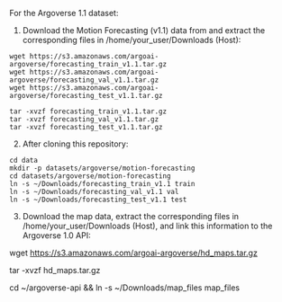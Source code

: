 For the Argoverse 1.1 dataset:

1. Download the Motion Forecasting (v1.1) data from and extract the corresponding files in /home/your_user/Downloads (Host):

```
wget https://s3.amazonaws.com/argoai-argoverse/forecasting_train_v1.1.tar.gz
wget https://s3.amazonaws.com/argoai-argoverse/forecasting_val_v1.1.tar.gz
wget https://s3.amazonaws.com/argoai-argoverse/forecasting_test_v1.1.tar.gz

tar -xvzf forecasting_train_v1.1.tar.gz
tar -xvzf forecasting_val_v1.1.tar.gz
tar -xvzf forecasting_test_v1.1.tar.gz
```

2. After cloning this repository:

```
cd data
mkdir -p datasets/argoverse/motion-forecasting
cd datasets/argoverse/motion-forecasting
ln -s ~/Downloads/forecasting_train_v1.1 train
ln -s ~/Downloads/forecasting_val_v1.1 val
ln -s ~/Downloads/forecasting_test_v1.1 test
```

3. Download the map data, extract the corresponding files in /home/your_user/Downloads (Host), and link this information to the Argoverse 1.0 API:

wget https://s3.amazonaws.com/argoai-argoverse/hd_maps.tar.gz

tar -xvzf hd_maps.tar.gz

cd ~/argoverse-api && ln -s ~/Downloads/map_files map_files